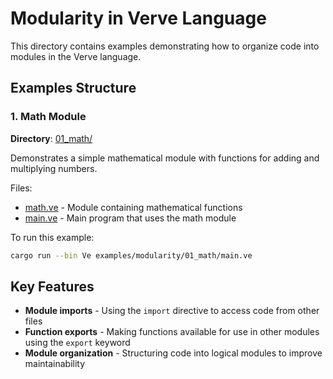 # Modularity in Verve Language

This directory contains examples demonstrating how to organize code into modules in the Verve language.

## Examples Structure

### 1. Math Module
**Directory**: [01_math/](./01_math/)

Demonstrates a simple mathematical module with functions for adding and multiplying numbers.

Files:
- [math.ve](./01_math/math.ve) - Module containing mathematical functions
- [main.ve](./01_math/main.ve) - Main program that uses the math module

To run this example:
```bash
cargo run --bin Ve examples/modularity/01_math/main.ve
```

## Key Features
- **Module imports** - Using the `import` directive to access code from other files
- **Function exports** - Making functions available for use in other modules using the `export` keyword
- **Module organization** - Structuring code into logical modules to improve maintainability
